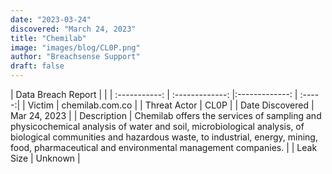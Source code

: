 ```yaml
---
date: "2023-03-24"
discovered: "March 24, 2023"
title: "Chemilab"
image: "images/blog/CL0P.png"
author: "Breachsense Support"
draft: false
---
```


| Data Breach Report           |              | 
| :-----------: | :-------------:     |:-------------:    | :-----:|
| Victim      | chemilab.com.co      | 
| Threat Actor      | CL0P      | 
| Date Discovered      | Mar 24, 2023      | 
| Description      | Chemilab offers the services of sampling and physicochemical analysis of water and soil, microbiological analysis, of biological communities and hazardous waste, to industrial, energy, mining, food, pharmaceutical and environmental management companies.      | 
| Leak Size      | Unknown      | 

